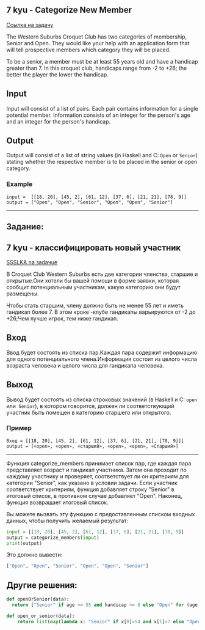 ## 7 kyu - Categorize New Member
[Ссылка на задачу](https://www.codewars.com/kata/5502c9e7b3216ec63c0001aa "Categorize New Member")

The Western Suburbs Croquet Club has two categories of membership, Senior and Open. They would like your help with an application form that will tell prospective members which category they will be placed.

To be a senior, a member must be at least 55 years old and have a handicap greater than 7. In this croquet club, handicaps range from -2 to +26; the better the player the lower the handicap.
## Input

Input will consist of a list of pairs. Each pair contains information for a single potential member. Information consists of an integer for the person's age and an integer for the person's handicap.

## Output
Output will consist of a list of string values (in Haskell and C: `Open` or `Senior`) stating whether the respective member is to be placed in the senior or open category.

### Example

```
input =  [[18, 20], [45, 2], [61, 12], [37, 6], [21, 21], [78, 9]]
output = ["Open", "Open", "Senior", "Open", "Open", "Senior"]
```


---
## Задание:

## 7 kyu - классифицировать новый участник
[SSSLKA na зadaчue](https://www.codewars.com/kata/5502c9e7b3216ec63c0001aa "Категоризируйте новый участник")

В Croquet Club Western Suburbs есть две категории членства, старшие и открытые.Они хотели бы вашей помощи в форме заявки, которая сообщит потенциальным участникам, какую категорию они будут размещены.

Чтобы стать старшим, члену должно быть не менее 55 лет и иметь гандикап более 7. В этом кроке -клубе гандикапы варьируются от -2 до +26;Чем лучше игрок, тем ниже гандикап.
## Вход

Ввод будет состоять из списка пар.Каждая пара содержит информацию для одного потенциального члена.Информация состоит из целого числа возраста человека и целого числа для гандикапа человека.

## Выход
Вывод будет состоять из списка строковых значений (в Haskell и C: `open` или` Senior`), в котором говорится, должен ли соответствующий участник быть помещен в категорию старшего или открытого.

### Пример

```
Вход = [[18, 20], [45, 2], [61, 12], [37, 6], [21, 21], [78, 9]]]
output = [«open», «open», «старший», «open», «open», «Старший»]
```

---

Функция categorize_members принимает список пар, где каждая пара представляет возраст и гандикап участника. Затем она проходит по каждому участнику и проверяет, соответствует ли он критериям для категории "Senior", как указано в условии задачи. Если участник соответствует критериям, функция добавляет строку "Senior" в итоговый список, в противном случае добавляет "Open". Наконец, функция возвращает итоговый список.

Вы можете вызвать эту функцию с предоставленным списком входных данных, чтобы получить желаемый результат:

```python
input = [[18, 20], [45, 2], [61, 12], [37, 6], [21, 21], [78, 9]]
output = categorize_members(input)
print(output)
```
Это должно вывести:

```python
["Open", "Open", "Senior", "Open", "Open", "Senior"]
```

## Другие решения:

```python
def openOrSenior(data):
  return ["Senior" if age >= 55 and handicap >= 8 else "Open" for (age, handicap) in data]
```
```python
def open_or_senior(data):
    return list(map(lambda x: "Senior" if x[0]>54 and x[1]>7 else "Open", data))
```